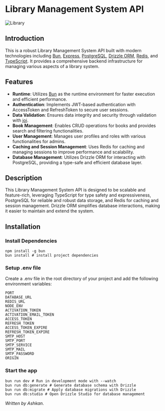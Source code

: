 # Library Management System API

![Library](https://res.cloudinary.com/dsrw0xhxw/image/upload/v1716832922/Images/fynuy3jlroet2bteobfe.png)

## Introduction

This is a robust Library Management System API built with modern technologies including [Bun](https://bun.sh/), [Express](https://expressjs.com/), [PostgreSQL](https://www.postgresql.org/), [Drizzle ORM](https://github.com/drizzle-team/drizzle-orm), [Redis](https://redis.io/), and [TypeScript](https://www.typescriptlang.org/). It provides a comprehensive backend infrastructure for managing various aspects of a library system.

## Features

- **Runtime**: Utilizes [Bun](https://bun.sh/) as the runtime environment for faster execution and efficient performance.
- **Authentication**: Implements JWT-based authentication with AccessToken and RefreshToken to secure user sessions.
- **Data Validation**: Ensures data integrity and security through validation with [joi](https://joi.dev/).
- **Book Management**: Enables CRUD operations for books and provides search and filtering functionalities.
- **User Management**: Manages user profiles and roles with various functionalities for admins.
- **Caching and Session Management**: Uses Redis for caching and managing sessions to improve performance and scalability.
- **Database Management**: Utilizes Drizzle ORM for interacting with PostgreSQL, providing a type-safe and efficient database layer.

## Description

This Library Management System API is designed to be scalable and feature-rich, leveraging TypeScript for type safety and expressiveness, PostgreSQL for reliable and robust data storage, and Redis for caching and session management. Drizzle ORM simplifies database interactions, making it easier to maintain and extend the system.

## Installation

### Install Dependencies

```shell
npm install -g bun
bun install # install project dependencies
```

### Setup .env file
Create a .env file in the root directory of your project and add the following environment variables:
``` shell
PORT
DATABASE_URL
REDIS_URL
NODE_ENV
ACTIVATION_TOKEN
ACTIVATION_EMAIL_TOKEN
ACCESS_TOKEN
REFRESH_TOKEN
ACCESS_TOKEN_EXPIRE
REFRESH_TOKEN_EXPIRE
SMTP_HOST
SMTP_PORT
SMTP_SERVICE
SMTP_MAIL
SMTP_PASSWORD
ORIGIN
```

### Start the app
```shell
bun run dev # Run in development mode with --watch
bun run db:generate # Generate database schema with Drizzle
bun run db:migrate # Apply database migrations with Drizzle
bun run db:studio # Open Drizzle Studio for database management
```

<i>Written by Ashkan.</i>